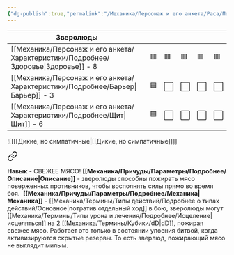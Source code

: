 ```yaml
---
{"dg-publish":true,"permalink":"/Механика/Персонаж и его анкета/Раса/Подробнее/Зверолюд/","noteIcon":"","created":"2025-08-21T13:47:52.321+03:00","updated":"2025-07-29T23:53:11.056+03:00"}
---
```


| Зверолюды   |     |     |     |     |     |
| ------------ | --- | --- | --- | --- | --- |
| [[Механика/Персонаж и его анкета/Характеристики/Подробнее/Здоровье\|Здоровье]] - 8 | 🟥  | 🟥  | 🟥  | 🟥  | 🟥 |
| [[Механика/Персонаж и его анкета/Характеристики/Подробнее/Барьер\|Барьер]] - 3   | 🟦  | ⬜️ | ⬜️ | ⬜️ | ⬜️ |
| [[Механика/Персонаж и его анкета/Характеристики/Подробнее/Щит\|Щит]] - 6      | 🟩  | ⬜️  | ⬜️ | ⬜️ | ⬜️ |

![[[[Дикие, но симпатичные\|[[Дикие, но симпатичные]]]]

<div class="transclusion internal-embed is-loaded"><a class="markdown-embed-link" href="/Механика/Персонаж и его анкета/Особенности расы/СВЕЖЕЕ МЯСО!/" aria-label="Open link"><svg xmlns="http://www.w3.org/2000/svg" width="24" height="24" viewBox="0 0 24 24" fill="none" stroke="currentColor" stroke-width="2" stroke-linecap="round" stroke-linejoin="round" class="svg-icon lucide-link"><path d="M10 13a5 5 0 0 0 7.54.54l3-3a5 5 0 0 0-7.07-7.07l-1.72 1.71"></path><path d="M14 11a5 5 0 0 0-7.54-.54l-3 3a5 5 0 0 0 7.07 7.07l1.71-1.71"></path></svg></a><div class="markdown-embed">




**Навык** - СВЕЖЕЕ МЯСО!
**[[Механика/Причуды/Параметры/Подробнее/Описание\|Описание]]** - зверолюды способны пожирать мясо поверженных противников, чтобы восполнять силы прямо во время боя. 
**[[Механика/Причуды/Параметры/Подробнее/Механика\|Механика]]** - [[Механика/Термины/Типы действий/Подробнее о типах действий/Основное\|потратив отдельный ход]] в бою, зверолюды могут [[Механика/Термины/Типы урона и лечения/Подробнее/Исцеление\|исцеляться]] на 2 [[Механика/Термины/Кубики/dD\|dD]], пожирая свежее мясо. Работает это только в состоянии упоения битвой, когда активизируются скрытые резервы. То есть зверлюд, пожирающий мясо не выглядит милым.

</div></div>
